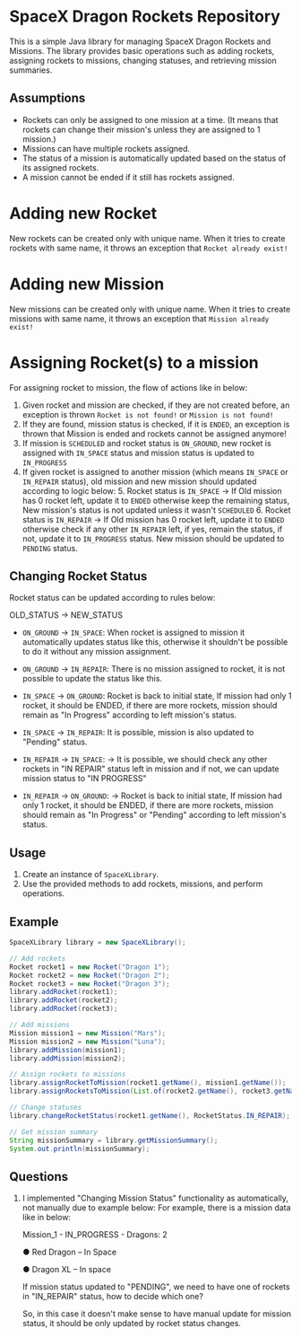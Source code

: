 # SpaceX Dragon Rockets Repository

This is a simple Java library for managing SpaceX Dragon Rockets and Missions. The library provides basic operations such as adding rockets, assigning rockets to missions, changing statuses, and retrieving mission summaries.

## Assumptions

- Rockets can only be assigned to one mission at a time. (It means that rockets can change their mission's unless they are assigned to 1 mission.)
- Missions can have multiple rockets assigned.
- The status of a mission is automatically updated based on the status of its assigned rockets.
- A mission cannot be ended if it still has rockets assigned.


# Adding new Rocket
New rockets can be created only with unique name. When it tries to create rockets with same name, it throws an exception that `Rocket already exist!`

# Adding new Mission
New missions can be created only with unique name. When it tries to create missions with same name, it throws an exception that `Mission already exist!`

# Assigning Rocket(s) to a mission
For assigning rocket to mission, the flow of actions like in below:
1. Given rocket and mission are checked, if they are not created before, an exception is thrown `Rocket is not found!` or `Mission is not found!`
2. If they are found, mission status is checked, if it is `ENDED`, an exception is thrown that Mission is ended and rockets cannot be assigned anymore!
3. If mission is `SCHEDULED` and rocket status is `ON_GROUND`, new rocket is assigned with `IN_SPACE` status and mission status is updated to `IN_PROGRESS`
4. If given rocket is assigned to another mission (which means `IN_SPACE` or `IN_REPAIR` status), old mission and new mission should updated according to logic below:
   5. Rocket status is `IN_SPACE` -> If Old mission has 0 rocket left, update it to `ENDED` otherwise keep the remaining status, New mission's status is not updated unless it wasn't `SCHEDULED`
   6. Rocket status is `IN_REPAIR` -> If Old mission has 0 rocket left, update it to `ENDED` otherwise check if any other `IN_REPAIR` left, if yes, remain the status, if not, update it to `IN_PROGRESS` status. New mission should be updated to `PENDING` status.

## Changing Rocket Status
Rocket status can be updated according to rules below:

OLD_STATUS -> NEW_STATUS 

- `ON_GROUND` -> `IN_SPACE`: When rocket is assigned to mission it automatically updates status like this, otherwise it shouldn't be possible to do it without any mission assignment.
- `ON_GROUND` -> `IN_REPAIR`: There is no mission assigned to rocket, it is not possible to update the status like this.

- `IN_SPACE` -> `ON_GROUND`: Rocket is back to initial state, If mission had only 1 rocket, it should be ENDED, if there are more rockets, mission should remain as "In Progress" according to left mission's status.
- `IN_SPACE` -> `IN_REPAIR`: It is possible, mission is also updated to "Pending" status.

- `IN_REPAIR` -> `IN_SPACE`: -> It is possible, we should check any other rockets in "IN REPAIR" status left in mission and if not, we can update mission status to "IN PROGRESS"
- `IN_REPAIR` -> `ON_GROUND`: ->  Rocket is back to initial state, If mission had only 1 rocket, it should be ENDED, if there are more rockets, mission should remain as "In Progress" or "Pending" according to left mission's status.



## Usage

1. Create an instance of `SpaceXLibrary`.
2. Use the provided methods to add rockets, missions, and perform operations.

## Example

```java
SpaceXLibrary library = new SpaceXLibrary();

// Add rockets
Rocket rocket1 = new Rocket("Dragon 1");
Rocket rocket2 = new Rocket("Dragon 2");
Rocket rocket3 = new Rocket("Dragon 3");
library.addRocket(rocket1);
library.addRocket(rocket2);
library.addRocket(rocket3);

// Add missions
Mission mission1 = new Mission("Mars");
Mission mission2 = new Mission("Luna");
library.addMission(mission1);
library.addMission(mission2);

// Assign rockets to missions
library.assignRocketToMission(rocket1.getName(), mission1.getName());
library.assignRocketsToMission(List.of(rocket2.getName(), rocket3.getName()), mission2.getName());

// Change statuses
library.changeRocketStatus(rocket1.getName(), RocketStatus.IN_REPAIR);

// Get mission summary
String missionSummary = library.getMissionSummary();
System.out.println(missionSummary);
```

## Questions

1. I implemented "Changing Mission Status" functionality as automatically, not manually due to example below:
For example, there is a mission data like in below:

   Mission_1 - IN_PROGRESS - Dragons: 2
   
      ● Red Dragon – In Space
      
      ● Dragon XL – In space
      
    If mission status updated to "PENDING", we need to have one of rockets in "IN_REPAIR" status, how to decide which one?

    So, in this case it doesn't make sense to have manual update for mission status, it should be only updated by rocket status changes.